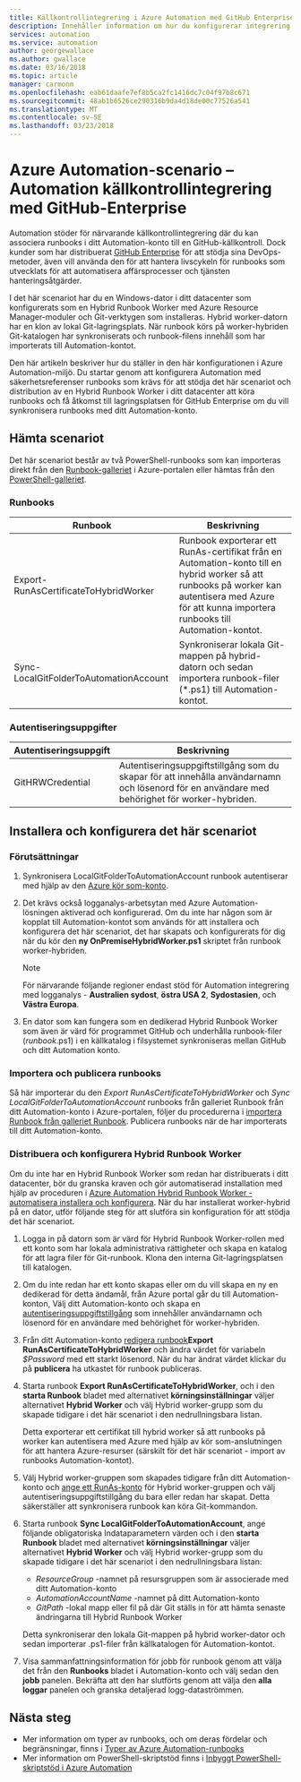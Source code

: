 ```yaml
---
title: Källkontrollintegrering i Azure Automation med GitHub Enterprise
description: Innehåller information om hur du konfigurerar integrering med GitHub Enterprise för källkontroll Automation-runbooks.
services: automation
ms.service: automation
author: georgewallace
ms.author: gwallace
ms.date: 03/16/2018
ms.topic: article
manager: carmonm
ms.openlocfilehash: eab61daafe7ef8b5ca2fc1416dc7c04f97b8c671
ms.sourcegitcommit: 48ab1b6526ce290316b9da4d18de00c77526a541
ms.translationtype: MT
ms.contentlocale: sv-SE
ms.lasthandoff: 03/23/2018
---
```

# <a name="azure-automation-scenario---automation-source-control-integration-with-github-enterprise"></a>Azure Automation-scenario – Automation källkontrollintegrering med GitHub-Enterprise

Automation stöder för närvarande källkontrollintegrering där du kan associera runbooks i ditt Automation-konto till en GitHub-källkontroll. Dock kunder som har distribuerat [GitHub Enterprise](https://enterprise.github.com/home) för att stödja sina DevOps-metoder, även vill använda den för att hantera livscykeln för runbooks som utvecklats för att automatisera affärsprocesser och tjänsten hanteringsåtgärder.  

I det här scenariot har du en Windows-dator i ditt datacenter som konfigurerats som en Hybrid Runbook Worker med Azure Resource Manager-moduler och Git-verktygen som installeras. Hybrid worker-datorn har en klon av lokal Git-lagringsplats. När runbook körs på worker-hybriden Git-katalogen har synkroniserats och runbook-filens innehåll som har importerats till Automation-kontot.

Den här artikeln beskriver hur du ställer in den här konfigurationen i Azure Automation-miljö. Du startar genom att konfigurera Automation med säkerhetsreferenser runbooks som krävs för att stödja det här scenariot och distribution av en Hybrid Runbook Worker i ditt datacenter att köra runbooks och få åtkomst till lagringsplatsen för GitHub Enterprise om du vill synkronisera runbooks med ditt Automation-konto.  


## <a name="getting-the-scenario"></a>Hämta scenariot

Det här scenariot består av två PowerShell-runbooks som kan importeras direkt från den [Runbook-galleriet](automation-runbook-gallery.md) i Azure-portalen eller hämtas från den [PowerShell-galleriet](https://www.powershellgallery.com).

### <a name="runbooks"></a>Runbooks

Runbook | Beskrivning| 
--------|------------|
Export-RunAsCertificateToHybridWorker | Runbook exporterar ett RunAs-certifikat från en Automation-konto till en hybrid worker så att runbooks på worker kan autentisera med Azure för att kunna importera runbooks till Automation-kontot.| 
Sync-LocalGitFolderToAutomationAccount | Synkroniserar lokala Git-mappen på hybrid-datorn och sedan importera runbook-filer (*.ps1) till Automation-kontot.|

### <a name="credentials"></a>Autentiseringsuppgifter

Autentiseringsuppgift | Beskrivning|
-----------|------------|
GitHRWCredential | Autentiseringsuppgiftstillgång som du skapar för att innehålla användarnamn och lösenord för en användare med behörighet för worker-hybriden.|

## <a name="installing-and-configuring-this-scenario"></a>Installera och konfigurera det här scenariot

### <a name="prerequisites"></a>Förutsättningar

1. Synkronisera LocalGitFolderToAutomationAccount runbook autentiserar med hjälp av den [Azure kör som-konto](automation-sec-configure-azure-runas-account.md). 

2. Det krävs också logganalys-arbetsytan med Azure Automation-lösningen aktiverad och konfigurerad. Om du inte har någon som är kopplat till Automation-kontot som används för att installera och konfigurera det här scenariot, det har skapats och konfigurerats för dig när du kör den **ny OnPremiseHybridWorker.ps1** skriptet från runbook worker-hybriden.        

    > [!NOTE]
    > För närvarande följande regioner endast stöd för Automation integrering med logganalys - **Australien sydost**, **östra USA 2**, **Sydostasien**, och  **Västra Europa**. 

3. En dator som kan fungera som en dedikerad Hybrid Runbook Worker som även är värd för programmet GitHub och underhålla runbook-filer (*runbook*.ps1) i en källkatalog i filsystemet synkroniseras mellan GitHub och ditt Automation konto.

### <a name="import-and-publish-the-runbooks"></a>Importera och publicera runbooks

Så här importerar du den *Export RunAsCertificateToHybridWorker* och *Sync LocalGitFolderToAutomationAccount* runbooks från galleriet Runbook från ditt Automation-konto i Azure-portalen, följer du procedurerna i [importera Runbook från galleriet Runbook](automation-runbook-gallery.md#to-import-a-runbook-from-the-runbook-gallery-with-the-azure-portal). Publicera runbooks när de har importerats till ditt Automation-konto.

### <a name="deploy-and-configure-hybrid-runbook-worker"></a>Distribuera och konfigurera Hybrid Runbook Worker

Om du inte har en Hybrid Runbook Worker som redan har distribuerats i ditt datacenter, bör du granska kraven och gör automatiserad installation med hjälp av proceduren i [Azure Automation Hybrid Runbook Worker - automatisera installera och konfigurera](automation-hybrid-runbook-worker.md#automated-deployment). När du har installerat worker-hybrid på en dator, utför följande steg för att slutföra sin konfiguration för att stödja det här scenariot.

1. Logga in på datorn som är värd för Hybrid Runbook Worker-rollen med ett konto som har lokala administrativa rättigheter och skapa en katalog för att lagra filer för Git-runbook. Klona den interna Git-lagringsplatsen till katalogen.
2. Om du inte redan har ett konto skapas eller om du vill skapa en ny en dedikerad för detta ändamål, från Azure portal går du till Automation-konton, Välj ditt Automation-konto och skapa en [autentiseringsuppgiftstillgång](automation-credentials.md) som innehåller användarnamn och lösenord för en användare med behörighet för worker-hybriden.  
3. Från ditt Automation-konto [redigera runbook](automation-edit-textual-runbook.md)**Export RunAsCertificateToHybridWorker** och ändra värdet för variabeln *$Password* med ett starkt lösenord.  När du har ändrat värdet klickar du på **publicera** ha utkastet för runbook publiceras. 
5. Starta runbook **Export RunAsCertificateToHybridWorker**, och i den **starta Runbook** bladet med alternativet **körningsinställningar** väljer alternativet **Hybrid Worker** och välj Hybrid worker-grupp som du skapade tidigare i det här scenariot i den nedrullningsbara listan.  

    Detta exporterar ett certifikat till hybrid worker så att runbooks på worker kan autentisera med Azure med hjälp av kör som-anslutningen för att hantera Azure-resurser (särskilt för det här scenariot - import av runbooks Automation-kontot).

4. Välj Hybrid worker-gruppen som skapades tidigare från ditt Automation-konto och [ange ett RunAs-konto](automation-hrw-run-runbooks.md#runas-account) för Hybrid worker-gruppen och välj autentiseringsuppgiftstillgång du bara eller redan har skapat. Detta säkerställer att synkronisera runbook kan köra Git-kommandon. 
5. Starta runbook **Sync LocalGitFolderToAutomationAccount**, ange följande obligatoriska Indataparametern värden och i den **starta Runbook** bladet med alternativet **körningsinställningar** väljer alternativet **Hybrid Worker** och välj Hybrid worker-grupp som du skapade tidigare i det här scenariot i den nedrullningsbara listan:
    * *ResourceGroup* -namnet på resursgruppen som är associerade med ditt Automation-konto
    * *AutomationAccountName* -namnet på ditt Automation-konto
    * *GitPath* -lokal mapp eller fil på där Git ställs in för att hämta senaste ändringarna till Hybrid Runbook Worker

    Detta synkroniserar den lokala Git-mappen på hybrid worker-dator och sedan importerar .ps1-filer från källkatalogen för Automation-kontot.

7. Visa sammanfattningsinformation för jobb för runbook genom att välja det från den **Runbooks** bladet i Automation-konto och välj sedan den **jobb** panelen. Bekräfta att den har slutförts genom att välja den **alla loggar** panelen och granska detaljerad logg-dataströmmen.  

## <a name="next-steps"></a>Nästa steg

-  Mer information om typer av runbooks, och om deras fördelar och begränsningar, finns i [Typer av Azure Automation-runbooks](automation-runbook-types.md)
-  Mer information om PowerShell-skriptstöd finns i [Inbyggt PowerShell-skriptstöd i Azure Automation](https://azure.microsoft.com/blog/announcing-powershell-script-support-azure-automation-2/)
